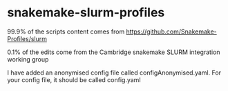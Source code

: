 # snakemake-slurm-profiles

99.9% of the scripts content comes from https://github.com/Snakemake-Profiles/slurm

0.1% of the edits come from the Cambridge snakemake SLURM integration working group

I have added an anonymised config file called configAnonymised.yaml. For your config file, it should be called config.yaml
